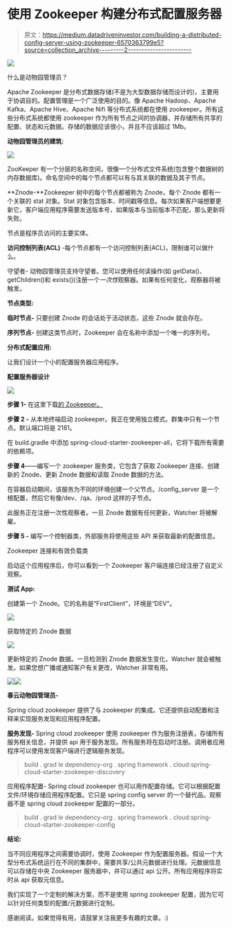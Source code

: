 # 使用 Zookeeper 构建分布式配置服务器

> 原文：<https://medium.datadriveninvestor.com/building-a-distributed-config-server-using-zookeeper-6570363799e5?source=collection_archive---------2----------------------->

![](img/e532203c968b38c45f42d4272b712122.png)

什么是动物园管理员？

Apache Zookeeper 是分布式数据存储(不是为大型数据存储而设计的)，主要用于协调目的。配置管理是一个广泛使用的目的。像 Apache Hadoop、Apache Kafka、Apache Hive、Apache Nifi 等分布式系统都在使用 zookeeper。所有这些分布式系统都使用 zookeeper 作为所有节点之间的协调器，并存储所有共享的配置、状态和元数据。存储的数据应该很小，并且不应该超过 1Mb。

**动物园管理员的建筑:**

![](img/e74dc49e4cc8595a705da64c6531ba15.png)

ZooKeeper 有一个分层的名称空间，很像一个分布式文件系统(包含整个数据树的内存数据库)。命名空间中的每个节点都可以有与其关联的数据及其子节点。

**Znode-**Zookeeper 树中的每个节点都被称为 Znode，每个 Znode 都有一个关联的 stat 对象。Stat 对象包含版本、时间戳等信息。每次如果客户端想要更新它，客户端应用程序需要发送版本号，如果版本与当前版本不匹配，那么更新将失败。

节点是程序员访问的主要实体。

**访问控制列表(ACL)** -每个节点都有一个访问控制列表(ACL)，限制谁可以做什么。

守望者- 动物园管理员支持守望者。您可以使用任何读操作(如 getData()、getChildren()和 exists())注册一个*一次性*观察器。如果有任何变化，观察器将被触发。

**节点类型:**

**临时节点-** 只要创建 Znode 的会话处于活动状态，这些 Znode 就会存在。

**序列节点-** 创建这类节点时，Zookeeper 会在名称中添加一个唯一的序列号。

**分布式配置应用:**

让我们设计一个小的配置服务器应用程序。

**配置服务器设计**

![](img/47ad82e276a003736d2e000a55293311.png)

**步骤 1-** 在这里下载[的 Zookeeper。](https://zookeeper.apache.org/releases.html)

**步骤 2 -** 从本地终端启动 zookeeper。我正在使用独立模式。群集中只有一个节点。默认端口将是 2181。

在 build.gradle 中添加 spring-cloud-starter-zookeeper-all，它将下载所有需要的依赖项。

**步骤 4**——编写一个 zookeeper 服务类，它包含了获取 Zookeeper 连接、创建新的 Znode、更新 Znode 数据和读取 Znode 数据的方法。

在容器启动期间，该服务为不同的环境创建一个父节点。/config_server 是一个根配置，然后它有像/dev、/qa、/prod 这样的子节点。

此服务正在注册一次性观察者。一旦 Znode 数据有任何更新，Watcher 将被解雇。

**步骤 5 -** 编写一个控制器类，外部服务将使用这些 API 来获取最新的配置信息。

Zookeeper 连接和有效负载类

启动这个应用程序后，你可以看到一个 Zookeeper 客户端连接已经注册了自定义观察。

**测试 App:**

创建第一个 Znode。它的名称是“FirstClient”，环境是“DEV”。

![](img/3f708b60dc14b74242634cffe9e446da.png)

获取特定的 Znode 数据

![](img/71fa6de62be1c8756291ca6fe5f068d8.png)

更新特定的 Znode 数据。一旦检测到 Znode 数据发生变化，Watcher 就会被触发。如果您想广播或通知客户有关更改，Watcher 非常有用。

![](img/0d69d6675dee8051c1064b8496db3c4b.png)![](img/e4923a18322190df9ddedb857b9a303a.png)

**春云动物园管理员-**

Spring cloud zookeeper 提供了与 zookeeper 的集成。它还提供自动配置和注释来实现服务发现和应用程序配置。

**服务发现-** Spring cloud zookeeper 使用 zookeeper 作为服务注册表，存储所有服务相关信息，并提供 api 用于服务发现。所有服务将在启动时注册。调用者应用程序可以使用发现客户端进行逻辑服务发现。

> build . grad le dependency-org . spring framework . cloud:spring-cloud-starter-zookeeper-discovery

应用程序配置- Spring cloud zookeeper 也可以用作配置存储。它可以根据配置文件/环境存储应用程序配置。它只是 spring config server 的一个替代品。观察器不是 spring cloud zookeeper 配置的一部分。

> build . grad le dependency-org . spring framework . cloud:spring-cloud-starter-zookeeper-config

**结论:**

当不同应用程序之间需要协调时，使用 Zookeeper 作为配置服务器。假设一个大型分布式系统运行在不同的集群中，需要共享/公共元数据进行处理。元数据信息可以存储在中央 Zookeeper 服务器中，并可以通过 api 公开。所有应用程序将实时从 api 获取元信息。

我们实现了一个定制的解决方案，而不是使用 spring zookeeper 配置，因为它可以针对任何类型的配置/元数据进行定制。

感谢阅读。如果觉得有用，请鼓掌关注我更多有趣的文章。:)